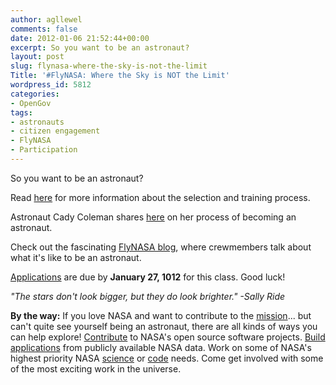 ```yaml
---
author: agllewel
comments: false
date: 2012-01-06 21:52:44+00:00
excerpt: So you want to be an astronaut?
layout: post
slug: flynasa-where-the-sky-is-not-the-limit
Title: '#FlyNASA: Where the Sky is NOT the Limit'
wordpress_id: 5812
categories:
- OpenGov
tags:
- astronauts
- citizen engagement
- FlyNASA
- Participation
---
```


So you want to be an astronaut?




Read [here](http://www.nasa.gov/centers/johnson/pdf/606877main_FS-2011-11-057-JSC-astro_trng.pdf) for more information about the selection and training process.

Astronaut Cady Coleman shares [here](http://spaceflight.nasa.gov/outreach/jobsinfo/astronaut101.html) on her process of becoming an astronaut.

Check out the fascinating [FlyNASA blog](http://blogs.nasa.gov/cm/newui/blog/viewpostlist.jsp?blogname=flynasa), where crewmembers talk about what it's like to be an astronaut.

[Applications](http://www.usajobs.gov/GetJob/ViewDetails/302967000) are due by **January 27, 1012** for this class. Good luck!




_"The stars don't look bigger, but they do look brighter." -Sally Ride_




**By the way:** If you love NASA and want to contribute to the [mission](http://www.nasa.gov/about/highlights/what_does_nasa_do.html)... but can't quite see yourself being an astronaut, there are all kinds of ways you can help explore! [Contribute](http://code.nasa.gov/) to NASA's open source software projects. [Build applications](http://data.nasa.gov/) from publicly available NASA data. Work on some of NASA's highest priority NASA [science](https://www.innocentive.com/pavilion/NASA) or [code](http://community.topcoder.com/ntl/) needs. Come get involved with some of the most exciting work in the universe.



